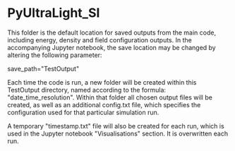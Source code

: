 # PyUltraLight_SI
This folder is the default location for saved outputs from the main code, including energy, density and field configuration outputs. In the accompanying Jupyter notebook, the save location may be changed by altering the following parameter:

save_path="TestOutput"

Each time the code is run, a new folder will be created within this TestOutput directory, named according to the formula: "date_time_resolution". Within that folder all chosen output files will be created, as well as an additional config.txt file, which specifies the configuration used for that particular simulation run. 

A temporary "timestamp.txt" file will also be created for each run, which is used in the Jupyter notebook "Visualisations" section. It is overwritten each run.


